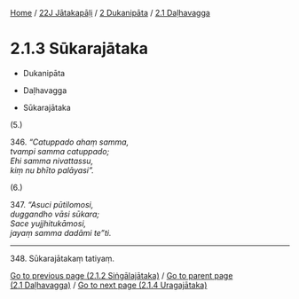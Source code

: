 
[Home](/) / [22J Jātakapāḷi](../...md) / [2 Dukanipāta](...md) / [2.1 Daḷhavagga](../22J/2/2.1.md)

# 2.1.3 Sūkarajātaka

* Dukanipāta

* Daḷhavagga

* Sūkarajātaka

(5.)

346\. _“Catuppado ahaṃ samma,_  
_tvampi samma catuppado;_  
_Ehi samma nivattassu,_  
_kiṃ nu bhīto palāyasi”._  


(6.)

347\. _“Asuci pūtilomosi,_  
_duggandho vāsi sūkara;_  
_Sace yujjhitukāmosi,_  
_jayaṃ samma dadāmi te”ti._  


---

348\. Sūkarajātakaṃ tatiyaṃ.



[Go to previous page (2.1.2 Siṅgālajātaka)](2.1.2.md) / [Go to parent page (2.1 Daḷhavagga)](../22J/2/2.1.md) / [Go to next page (2.1.4 Uragajātaka)](2.1.4.md)


